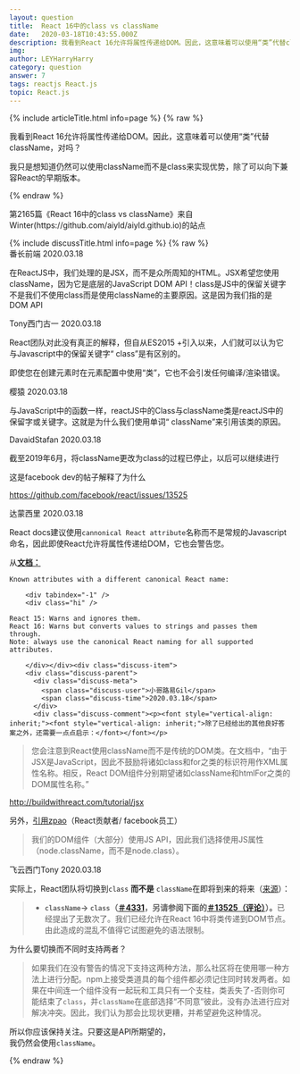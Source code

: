 ```yaml
---
layout: question
title:  React 16中的class vs className
date:   2020-03-18T10:43:55.000Z
description: 我看到React 16允许将属性传递给DOM。因此，这意味着可以使用“类”代替className，对吗？我只是想知道仍然可以使用className而不...
img: 
author: LEYHarryHarry
category: question
answer: 7
tags: reactjs React.js
topic: React.js
---
```

<div class="article-root">
  <div class="article">
    {% include articleTitle.html info=page %}
    {% raw %}
    <div class="article-content"><p><font style="vertical-align: inherit;"><font style="vertical-align: inherit;">我看到React 16允许将属性传递给DOM。</font><font style="vertical-align: inherit;">因此，这意味着可以使用“类”代替className，对吗？</font></font></p>

<p><font style="vertical-align: inherit;"><font style="vertical-align: inherit;">我只是想知道仍然可以使用className而不是class来实现优势，除了可以向下兼容React的早期版本。 </font></font></p></div>
    {% endraw %}
  </div>
  <p class="winter_mark">第2165篇《React 16中的class vs className》来自Winter(https://github.com/aiyld/aiyld.github.io)的站点</p>
  <div class="discuss-wrapper">
    {% include discussTitle.html info=page %}
    {% raw %}
    <div class="discuss-list">
    <div class="discuss-item">
        <div class="discuss-parent">
          <div class="discuss-meta">
            <span class="discuss-user">番长前端</span>
            <span class="discuss-time">2020.03.18</span>
          </div>
          <div class="discuss-comment"><p><font style="vertical-align: inherit;"><font style="vertical-align: inherit;">在ReactJS中，我们处理的是JSX，而不是众所周知的HTML。</font><font style="vertical-align: inherit;">JSX希望您使用className，因为它是底层的JavaScript DOM API！</font><font style="vertical-align: inherit;">class是JS中的保留关键字不是我们不使用class而是使用className的主要原因。</font><font style="vertical-align: inherit;">这是因为我们指的是DOM API</font></font></p></div>
        </div></div><div class="discuss-item">
        <div class="discuss-parent">
          <div class="discuss-meta">
            <span class="discuss-user">Tony西门古一</span>
            <span class="discuss-time">2020.03.18</span>
          </div>
          <div class="discuss-comment"><p><font style="vertical-align: inherit;"><font style="vertical-align: inherit;">React团队对此没有真正的解释，但自从ES2015 +引入以来，人们就可以认为它与Javascript中的保留关键字“ class”是有区别的。</font></font></p>

<p><font style="vertical-align: inherit;"><font style="vertical-align: inherit;">即使您在创建元素时在元素配置中使用“类”，它也不会引发任何编译/渲染错误。</font></font></p></div>
        </div></div><div class="discuss-item">
        <div class="discuss-parent">
          <div class="discuss-meta">
            <span class="discuss-user">樱猿</span>
            <span class="discuss-time">2020.03.18</span>
          </div>
          <div class="discuss-comment"><p><font style="vertical-align: inherit;"><font style="vertical-align: inherit;">与JavaScript中的函数一样，reactJS中的Class与className类是reactJS中的保留字或关键字。</font><font style="vertical-align: inherit;">这就是为什么我们使用单词“ className”来引用该类的原因。</font></font></p></div>
        </div></div><div class="discuss-item">
        <div class="discuss-parent">
          <div class="discuss-meta">
            <span class="discuss-user">DavaidStafan</span>
            <span class="discuss-time">2020.03.18</span>
          </div>
          <div class="discuss-comment"><p><font style="vertical-align: inherit;"><font style="vertical-align: inherit;">截至2019年6月，将className更改为class的过程已停止，以后可以继续进行</font></font></p>

<p><font style="vertical-align: inherit;"><font style="vertical-align: inherit;">这是facebook dev的帖子解释了为什么</font></font></p>

<p><a href="https://github.com/facebook/react/issues/13525" rel="nofollow noreferrer"><font style="vertical-align: inherit;"><font style="vertical-align: inherit;">https://github.com/facebook/react/issues/13525</font></font></a></p></div>
        </div></div><div class="discuss-item">
        <div class="discuss-parent">
          <div class="discuss-meta">
            <span class="discuss-user">达蒙西里</span>
            <span class="discuss-time">2020.03.18</span>
          </div>
          <div class="discuss-comment"><p><font style="vertical-align: inherit;"><font style="vertical-align: inherit;">React docs建议使用</font></font><code>cannonical React attribute</code><font style="vertical-align: inherit;"><font style="vertical-align: inherit;">名称而不是常规的Javascript命名，因此即使React允许将属性传递给DOM，它也会警告您。</font></font></p>

<p><font style="vertical-align: inherit;"><font style="vertical-align: inherit;">从</font></font><strong><a href="https://reactjs.org/blog/2017/09/08/dom-attributes-in-react-16.html" rel="noreferrer"><font style="vertical-align: inherit;"><font style="vertical-align: inherit;">文档：</font></font></a></strong></p>

<pre><code>Known attributes with a different canonical React name:<font></font>
<font></font>
    &lt;div tabindex="-1" /&gt;<font></font>
    &lt;div class="hi" /&gt;<font></font>
<font></font>
React 15: Warns and ignores them.<font></font>
React 16: Warns but converts values to strings and passes them through.<font></font>
Note: always use the canonical React naming for all supported attributes.<font></font>
</code></pre></div>
        </div></div><div class="discuss-item">
        <div class="discuss-parent">
          <div class="discuss-meta">
            <span class="discuss-user">小哥路易Gil</span>
            <span class="discuss-time">2020.03.18</span>
          </div>
          <div class="discuss-comment"><p><font style="vertical-align: inherit;"><font style="vertical-align: inherit;">除了已经给出的其他良好答案之外，还需要一点点启示：</font></font></p>

<blockquote>
  <p><font style="vertical-align: inherit;"><font style="vertical-align: inherit;">您会注意到React使用className而不是传统的DOM类。</font><font style="vertical-align: inherit;">在文档中，“由于JSX是JavaScript，因此不鼓励将诸如class和for之类的标识符用作XML属性名称。相反，React DOM组件分别期望诸如className和htmlFor之类的DOM属性名称。”</font></font></p>
</blockquote>

<p><a href="http://buildwithreact.com/tutorial/jsx" rel="noreferrer"><font style="vertical-align: inherit;"><font style="vertical-align: inherit;">http://buildwithreact.com/tutorial/jsx</font></font></a></p>

<p><font style="vertical-align: inherit;"><font style="vertical-align: inherit;">另外，</font></font><a href="https://github.com/facebook/react/issues/4331" rel="noreferrer"><font style="vertical-align: inherit;"><font style="vertical-align: inherit;">引用zpao</font></font></a><font style="vertical-align: inherit;"><font style="vertical-align: inherit;">（React贡献者/ facebook员工）</font></font></p>

<blockquote>
  <p><font style="vertical-align: inherit;"><font style="vertical-align: inherit;">我们的DOM组件（大部分）使用JS API，因此我们选择使用JS属性（node.className，而不是node.class）。</font></font></p>
</blockquote></div>
        </div></div><div class="discuss-item">
        <div class="discuss-parent">
          <div class="discuss-meta">
            <span class="discuss-user">飞云西门Tony</span>
            <span class="discuss-time">2020.03.18</span>
          </div>
          <div class="discuss-comment"><p><font style="vertical-align: inherit;"><font style="vertical-align: inherit;">实际上，React团队将切换到</font></font><code>class</code> <strong><font style="vertical-align: inherit;"><font style="vertical-align: inherit;">而不是</font></font></strong> <code>className</code><font style="vertical-align: inherit;"><font style="vertical-align: inherit;">在即将到来的将来（</font></font><a href="https://github.com/facebook/react/issues/13525" rel="noreferrer"><font style="vertical-align: inherit;"><font style="vertical-align: inherit;">来源</font></font></a><font style="vertical-align: inherit;"><font style="vertical-align: inherit;">）：</font></font></p>

<blockquote>
  <ul>
  <li><strong><code>className</code><font style="vertical-align: inherit;"><font style="vertical-align: inherit;">→ </font></font><code>class</code><font style="vertical-align: inherit;"><font style="vertical-align: inherit;">（</font></font><a href="https://github.com/facebook/react/issues/4331" rel="noreferrer"><font style="vertical-align: inherit;"><font style="vertical-align: inherit;">＃4331</font></font></a><font style="vertical-align: inherit;"><font style="vertical-align: inherit;">，另请参阅</font><font style="vertical-align: inherit;">下面的</font></font><a href="https://github.com/facebook/react/issues/13525#issuecomment-417818906" rel="noreferrer"><font style="vertical-align: inherit;"><font style="vertical-align: inherit;">＃13525（评论）</font></font></a><font style="vertical-align: inherit;"><font style="vertical-align: inherit;">）。</font></font></strong><font style="vertical-align: inherit;"><font style="vertical-align: inherit;">已经提出了无数次了。</font><font style="vertical-align: inherit;">我们已经允许在React 16中将类传递到DOM节点。由此造成的混乱不值得它试图避免的语法限制。</font></font></li>
  </ul>
</blockquote>

<p><font style="vertical-align: inherit;"><font style="vertical-align: inherit;">为什么要切换而不同时支持两者？</font></font></p>

<blockquote>
  <p><font style="vertical-align: inherit;"><font style="vertical-align: inherit;">如果我们在没有警告的情况下支持这两种方法，那么社区将在使用哪一种方法上进行分配。</font><font style="vertical-align: inherit;">npm上接受类道具的每个组件都必须记住同时转发两者。</font><font style="vertical-align: inherit;">如果在中间连一个组件没有一起玩和工具只有一个支柱，类丢失了-否则你可能结束了</font></font><code>class</code><font style="vertical-align: inherit;"><font style="vertical-align: inherit;">，并</font></font><code>className</code><font style="vertical-align: inherit;"><font style="vertical-align: inherit;">在底部选择“不同意”彼此，没有办法进行应对解决冲突。</font><font style="vertical-align: inherit;">因此，我们认为那会比现状更糟，并希望避免这种情况。</font></font></p>
</blockquote>

<p><font style="vertical-align: inherit;"><font style="vertical-align: inherit;">所以你应该保持关注。</font><font style="vertical-align: inherit;">只要这是API所期望的，</font></font><br><font style="vertical-align: inherit;"><font style="vertical-align: inherit;">
我仍然会使用</font></font><code>className</code><font style="vertical-align: inherit;"><font style="vertical-align: inherit;">。</font></font></p></div>
        </div></div>
    </div>
    {% endraw %}
  </div>
<div>
